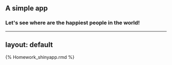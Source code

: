## A simple app
### Let's see where are the happiest people in the world!

---
layout: default
---

{% Homework_shinyapp.rmd %}
